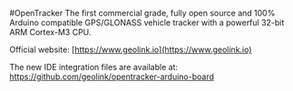 #OpenTracker
The first commercial grade, fully open source and 100% Arduino compatible GPS/GLONASS vehicle tracker with a powerful 32-bit ARM Cortex-M3 CPU.

Official website: [https://www.geolink.io](https://www.geolink.io)


The new IDE integration files are available at: <https://github.com/geolink/opentracker-arduino-board>

